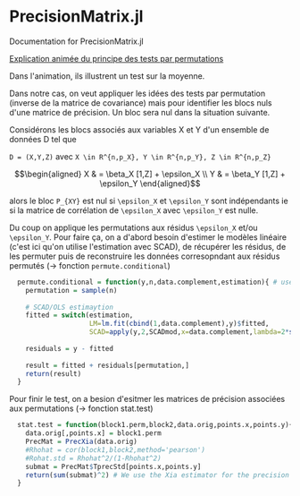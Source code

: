 # PrecisionMatrix.jl

Documentation for PrecisionMatrix.jl

[Explication animée du principe des tests par permutations](https://www.jwilber.me/permutationtest/)

Dans l'animation, ils illustrent un test sur la moyenne. 

Dans notre cas, on veut appliquer les idées des tests par permutation (inverse de la matrice de covariance) mais pour identifier les blocs nuls d'une matrice de précision. Un bloc sera nul dans la situation suivante.

Considérons les blocs associés aux variables X et Y d'un ensemble de données D tel que

``D = (X,Y,Z)`` avec ``X \in R^{n,p_X}, Y \in R^{n,p_Y}, Z \in R^{n,p_Z}``

```math
\begin{aligned}
X & = \beta_X [1,Z] + \epsilon_X \\
Y & = \beta_Y [1,Z] + \epsilon_Y
\end{aligned}
```

alors le bloc ``P_{XY}`` est nul si ``\epsilon_X`` et ``\epsilon_Y`` sont indépendants ie si la matrice de corrélation de ``\epsilon_X`` avec ``\epsilon_Y`` est nulle.

Du coup on applique les  permutations aux résidus ``\epsilon_X`` et/ou
``\epsilon_Y``. Pour faire ça, on a d'abord besoin d'estimer le modèles
linéaire (c'est ici qu'on utilise l'estimation avec SCAD), de
récupérer les résidus, de les permuter puis de reconstruire les
données corresopndant aux résidus permutés (-> fonction
`permute.conditional`)

```R
  permute.conditional = function(y,n,data.complement,estimation){ # uses SCAD/OLS
    permutation = sample(n)
    
    # SCAD/OLS estimaytion
    fitted = switch(estimation, 
                    LM=lm.fit(cbind(1,data.complement),y)$fitted,
                    SCAD=apply(y,2,SCADmod,x=data.complement,lambda=2*sqrt(var(y[,1])*log(ncol(data.complement))/nrow(data.complement))))
    
    residuals = y - fitted
    
    result = fitted + residuals[permutation,]
    return(result) 
  }
```

Pour finir le test, on a besion d'esitmer les matrices de précision associées aux permutations (-> fonction stat.test)

```R
  stat.test = function(block1.perm,block2,data.orig,points.x,points.y){
    data.orig[,points.x] = block1.perm
    PrecMat = PrecXia(data.orig)
    #Rhohat = cor(block1,block2,method='pearson')
    #Rohat.std = Rhohat^2/(1-Rhohat^2)
    submat = PrecMat$TprecStd[points.x,points.y]
    return(sum(submat)^2) # We use the Xia estimator for the precision matrix
  }
```


